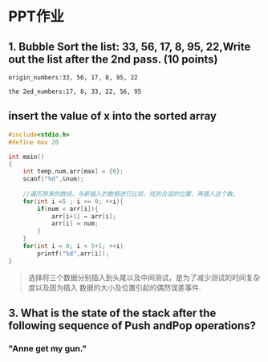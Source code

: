 PPT作业
=
## 1. Bubble Sort the list: 33, 56, 17, 8, 95, 22,Write out the list after the 2nd pass. (10 points) 
```
origin_numbers:33, 56, 17, 8, 95, 22

the 2ed_numbers:17, 8, 33, 22, 56, 95
```
## insert the value of x into the sorted array
```c
#include<stdio.h>
#define max 20

int main()
{
    int temp,num,arr[max] = {0};
    scanf("%d",&num);
    
    //遍历原来的数组，与新插入的数据进行比较，找到合适的位置，再插入这个数。
    for(int i =5 ; i >= 0; ++i){
        if(num < arr[i]){
            arr[i+1] = arr[i];
            arr[i] = num;
        }
    }
    for(int i = 0; i < 5+1; ++i)
        printf("%d",arr[i]);
}
```

> 选择将三个数据分别插入到头尾以及中间测试，是为了减少测试的时间复杂度以及因为插入
> 数据的大小及位置引起的偶然误差事件.

## 3. What is the state of the stack after the following sequence of Push andPop operations?

### "Anne get my gun."
            
            
        
        
    
